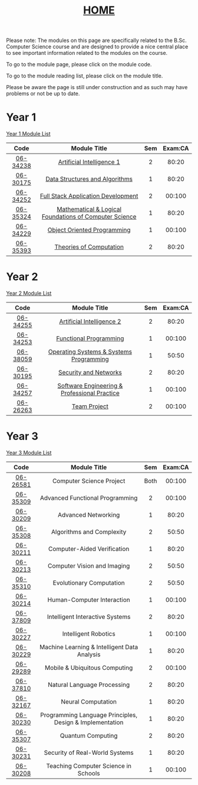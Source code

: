 <header style="text-align:center">
<h1><a href="https://mattythehacker.github.io/FirstYearCSResources/"><b>HOME</b></a></h1>
</header>

Please note: The modules on this page are specifically related to the B.Sc. Computer Science course and are designed to provide a nice central place to see important information related to the modules on the course. 

To go to the module page, please click on the module code.

To go to the module reading list, please click on the module title.

Please be aware the page is still under construction and as such may have problems or not be up to date.

# Year 1

[Year 1 Module List](https://www.cs.bham.ac.uk/internal/programmes/2022/4436/years/1)

| Code | Module Title | Sem | Exam:CA |
| :--: | :--: | :--: | :--: |
| [06-34238](https://www.cs.bham.ac.uk/internal/modules/2022/06-34238/) | [Artificial Intelligence 1](https://bham.rl.talis.com/modules/06-34238.html) | 2 | 80:20 |
| [06-30175](https://www.cs.bham.ac.uk/internal/modules/2022/06-30175/) | [Data Structures and Algorithms](https://bham.rl.talis.com/modules/06-30175.html) | 1 | 80:20 |
| [06-34252](https://www.cs.bham.ac.uk/internal/modules/2022/06-34252/) | [Full Stack Application Development](https://bham.rl.talis.com/modules/06-34252.html) | 2 | 00:100 |
| [06-35324](https://www.cs.bham.ac.uk/internal/modules/2022/06-35324/) | [Mathematical & Logical Foundations of Computer Science](https://bham.rl.talis.com/modules/06-35391.html) | 1 | 80:20 |
| [06-34229](https://www.cs.bham.ac.uk/internal/modules/2022/06-34229/) | [Object Oriented Programming](https://bham.rl.talis.com/modules/06-34229.html) | 1 | 00:100 |
| [06-35393](https://www.cs.bham.ac.uk/internal/modules/2022/06-35393/) | [Theories of Computation](https://bham.rl.talis.com/modules/06-35393.html) | 2 | 80:20 |



# Year 2

[Year 2 Module List](https://www.cs.bham.ac.uk/internal/programmes/2022/4436/years/2)

| Code | Module Title | Sem | Exam:CA |
| :--: | :--: | :--: | :--: |
| [06-34255](https://www.cs.bham.ac.uk/internal/modules/2022/06-34255/) | [Artificial Intelligence 2](https://bham.rl.talis.com/modules/06-34256.html) | 2 | 80:20 |
| [06-34253](https://www.cs.bham.ac.uk/internal/modules/2022/06-34253/) | [Functional Programming](https://bham.rl.talis.com/modules/06-34253.html) | 1 | 00:100 |
| [06-38059](https://www.cs.bham.ac.uk/internal/modules/2022/06-38059/) | [Operating Systems & Systems Programming]() | 1 | 50:50 |
| [06-30195](https://www.cs.bham.ac.uk/internal/modules/2022/06-30195/) | [Security and Networks](https://bham.rl.talis.com/modules/06-30432.html) | 2 | 80:20 |
| [06-34257](https://www.cs.bham.ac.uk/internal/modules/2022/06-34257/) | [Software Engineering & Professional Practice](https://bham.rl.talis.com/modules/06-34258.html) | 1 | 00:100 |
| [06-26263](https://www.cs.bham.ac.uk/internal/modules/2022/06-26263/) | [Team Project]() | 2 | 00:100 |


# Year 3

[Year 3 Module List](https://www.cs.bham.ac.uk/internal/programmes/2022/4436/years/3)

| Code | Module Title | Sem | Exam:CA |
| :--: | :--: | :--: | :--: |
| [06-26581](https://www.cs.bham.ac.uk/internal/modules/2022/06-26581/) | Computer Science Project | Both | 00:100 |
| [06-35309](https://www.cs.bham.ac.uk/internal/modules/2022/06-35309/) | Advanced Functional Programming | 2 | 00:100 |
| [06-30209](https://www.cs.bham.ac.uk/internal/modules/2022/06-30209/) | Advanced Networking | 1 | 80:20 |
| [06-35308](https://www.cs.bham.ac.uk/internal/modules/2022/06-35308/) | Algorithms and Complexity | 2 | 50:50 |
| [06-30211](https://www.cs.bham.ac.uk/internal/modules/2022/06-30211/) | Computer-Aided Verification | 1 | 80:20 |
| [06-30213](https://www.cs.bham.ac.uk/internal/modules/2022/06-30213/) | Computer Vision and Imaging | 2 | 50:50 |
| [06-35310](https://www.cs.bham.ac.uk/internal/modules/2022/06-35310/) | Evolutionary Computation | 2 | 50:50 |
| [06-30214](https://www.cs.bham.ac.uk/internal/modules/2022/06-30214/) | Human-Computer Interaction | 1 | 00:100 |
| [06-37809](https://www.cs.bham.ac.uk/internal/modules/2022/06-37809/) | Intelligent Interactive Systems | 2 | 80:20 |
| [06-30227](https://www.cs.bham.ac.uk/internal/modules/2022/06-30227/) | Intelligent Robotics | 1 | 00:100 |
| [06-30229](https://www.cs.bham.ac.uk/internal/modules/2022/06-30229/) | Machine Learning & Intelligent Data Analysis | 1 | 80:20 |
| [06-29289](https://www.cs.bham.ac.uk/internal/modules/2022/06-29289/) | Mobile & Ubiquitous Computing | 2 | 00:100 |
| [06-37810](https://www.cs.bham.ac.uk/internal/modules/2022/06-37810/) | Natural Language Processing | 2 | 80:20 |
| [06-32167](https://www.cs.bham.ac.uk/internal/modules/2022/06-32167/) | Neural Computation | 1 | 80:20 |
| [06-30230](https://www.cs.bham.ac.uk/internal/modules/2022/06-30230/) | Programming Language Principles, Design & Implementation | 1 | 80:20 |
| [06-35307](https://www.cs.bham.ac.uk/internal/modules/2022/06-35307/) | Quantum Computing | 2 | 80:20 |
| [06-30231](https://www.cs.bham.ac.uk/internal/modules/2022/06-30231/) | Security of Real-World Systems | 1 | 80:20 |
| [06-30208](https://www.cs.bham.ac.uk/internal/modules/2022/06-30208/) | Teaching Computer Science in Schools | 1 | 00:100 |









